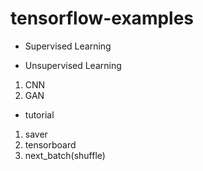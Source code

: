 # tensorflow-examples

* Supervised Learning

* Unsupervised Learning
 1. CNN
 2. GAN
 
* tutorial
 1. saver
 2. tensorboard
 3. next_batch(shuffle)
